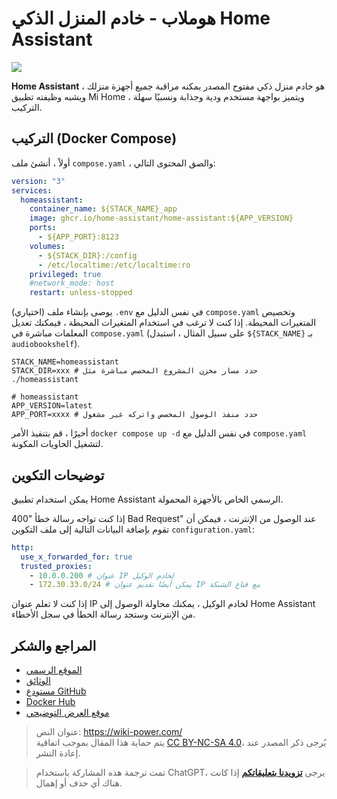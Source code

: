 # هوملاب - خادم المنزل الذكي Home Assistant

![](https://media.wiki-power.com/img/202306011647498.png)

**Home Assistant** هو خادم منزل ذكي مفتوح المصدر يمكنه مراقبة جميع أجهزة منزلك ، ويشبه وظيفته تطبيق Mi Home ، ويتميز بواجهة مستخدم ودية وجذابة ونسبيًا سهلة التركيب.

## التركيب (Docker Compose)

أولاً ، أنشئ ملف `compose.yaml` ، والصق المحتوى التالي:

```yaml title="compose.yaml"
version: "3"
services:
  homeassistant:
    container_name: ${STACK_NAME}_app
    image: ghcr.io/home-assistant/home-assistant:${APP_VERSION}
    ports:
      - ${APP_PORT}:8123
    volumes:
      - ${STACK_DIR}:/config
      - /etc/localtime:/etc/localtime:ro
    privileged: true
    #network_mode: host
    restart: unless-stopped
```

(اختياري) يوصى بإنشاء ملف `.env` في نفس الدليل مع `compose.yaml` وتخصيص المتغيرات المحيطة. إذا كنت لا ترغب في استخدام المتغيرات المحيطة ، فيمكنك تعديل المعلمات مباشرة في `compose.yaml` (على سبيل المثال ، استبدل `${STACK_NAME}` بـ `audiobookshelf`).

```dotenv title=".env"
STACK_NAME=homeassistant
STACK_DIR=xxx # حدد مسار مخزن المشروع المخصص مباشرة مثل ./homeassistant

# homeassistant
APP_VERSION=latest
APP_PORT=xxxx # حدد منفذ الوصول المخصص واتركه غير مشغول
```

أخيرًا ، قم بتنفيذ الأمر `docker compose up -d` في نفس الدليل مع `compose.yaml` لتشغيل الحاويات المكونة.

## توضيحات التكوين

يمكن استخدام تطبيق Home Assistant الرسمي الخاص بالأجهزة المحمولة.

إذا كنت تواجه رسالة خطأ "400 Bad Request" عند الوصول من الإنترنت ، فيمكن أن تقوم بإضافة البيانات التالية إلى ملف التكوين `configuration.yaml`:

```yaml
http:
  use_x_forwarded_for: true
  trusted_proxies:
    - 10.0.0.200 # عنوان IP لخادم الوكيل
    - 172.30.33.0/24 # يمكن أيضًا تقديم عنوان IP مع قناع الشبكة
```

إذا كنت لا تعلم عنوان IP لخادم الوكيل ، يمكنك محاولة الوصول إلى Home Assistant من الإنترنت وستجد رسالة الخطأ في سجل الأخطاء.

## المراجع والشكر

- [الموقع الرسمي](https://www.home-assistant.io/)
- [الوثائق](https://www.home-assistant.io/installation/generic-x86-64#docker-compose)
- [مستودع GitHub](https://github.com/home-assistant)
- [Docker Hub](https://hub.docker.com/r/homeassistant/home-assistant)
- [موقع العرض التوضيحي](https://demo.home-assistant.io/#/lovelace/0)

> عنوان النص: <https://wiki-power.com/>  
> يتم حماية هذا المقال بموجب اتفاقية [CC BY-NC-SA 4.0](https://creativecommons.org/licenses/by/4.0/deed.zh)، يُرجى ذكر المصدر عند إعادة النشر.

> تمت ترجمة هذه المشاركة باستخدام ChatGPT، يرجى [**تزويدنا بتعليقاتكم**](https://github.com/linyuxuanlin/Wiki_MkDocs/issues/new) إذا كانت هناك أي حذف أو إهمال.
